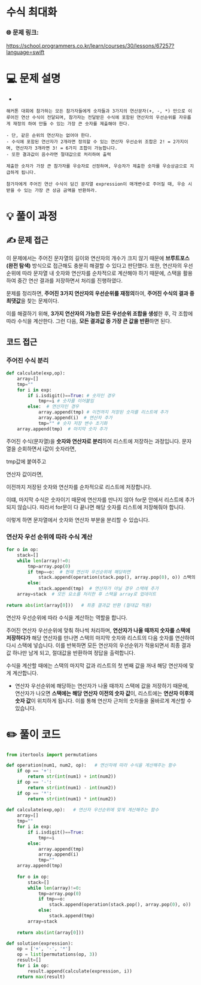# 수식  최대화

### 🌐 문제 링크:
https://school.programmers.co.kr/learn/courses/30/lessons/67257?language=swift

# 💻 문제 설명

- 
    
    해커톤 대회에 참가하는 모든 참가자들에게 숫자들과 3가지의 연산문자(+, -, *) 만으로 이루어진 연산 수식이 전달되며, 참가자는 전달받은 수식에 포함된 연산자의 우선순위를 자유롭게 재정의 하여 만들 수 있는 가장 큰 숫자를 제출해야 한다.
    
    - 단, 같은 순위의 연산자는 없어야 한다.
    - 수식에 포함된 연산자가 2개라면 정의할 수 있는 연산자 우선순위 조합은 2! = 2가지이며, 연산자가 3개라면 3! = 6가지 조합이 가능합니다.
    - 또한 결과값이 음수라면 절대값으로 처리하여 출력
    
    제출한 숫자가 가장 큰 참가자를 우승자로 선정하며, 우승자가 제출한 숫자를 우승상금으로 지급하게 됩니다.
    
    참가자에게 주어진 연산 수식이 담긴 문자열 expression이 매개변수로 주어질 때, 우승 시 받을 수 있는 가장 큰 상금 금액을 반환하라.
    

# **💡 풀이 과정**

## ✍ 문제 접근

이 문제에서는 주어진 문자열의 길이와 연산자의 개수가 크지 않기 때문에 **브루트포스(완전 탐색)** 방식으로 접근해도 충분히 해결할 수 있다고 판단했다. 또한, 연산자의 우선순위에 따라 문자열 내 숫자와 연산자를 순차적으로 계산해야 하기 때문에, 스택을 활용하여 중간 연산 결과를 저장하면서 처리를 진행하였다.

문제를 정리하면, **주어진 3가지 연산자의 우선순위를 재정의**하여, **주어진 수식의 결과 중 최댓값**을 찾는 문제이다.

이를 해결하기 위해, **3가지 연산자의 가능한 모든 우선순위 조합을 생성**한 후, 각 조합에 따라 수식을 계산한다. 그런 다음, **모든 결과값 중 가장 큰 값을 반환**하면 된다.

## 코드 접근

### 주어진 수식 분리

```python
def calculate(exp,op):   
    array=[]
    tmp=""
    for i in exp:
        if i.isdigit()==True: # 숫자인 경우
            tmp+=i # 숫자를 이어붙임
        else:  # 연산자인 경우
            array.append(tmp) # 이전까지 저장된 숫자를 리스트에 추가
            array.append(i)  # 연산자 추가
            tmp="" # 숫자 저장 변수 초기화
    array.append(tmp)  # 마지막 숫자 추가
```

주어진 수식(문자열)을 **숫자와 연산자로 분리**하여 리스트에 저장하는 과정입니다.
문자열을 순회하면서 i값이 숫자라면,

tmp값에 붙여주고

연산자 값이라면,

이전까지 저장된 숫자와 연산자를  순차적으로 리스트에 저장합니다.

이떄, 마지막 수식은 숫자이기 때문에 연산자를 만나지 않아 for문 안에서 리스트에 추가되지 않습니다. 따라서 for문이 다 끝나면 해당 숫자를 리스트에 저장해줘야 합니다.

이렇게 하면 문자열에서 숫자와 연산자 부분을 분리할 수 있습니다.

 

### 연산자 우선 순위에 따라 수식 계산

```python
for o in op:
    stack=[]
    while len(array)!=0:
        tmp=array.pop(0)
        if tmp==o:  # 현재 연산자 우선순위에 해당하면
            stack.append(operation(stack.pop(), array.pop(0), o)) 스택의 마지막 숫자와 다음 숫자를 연산
        else:
            stack.append(tmp)  # 연산자가 아닐 경우 스택에 추가
    array=stack  # 모든 요소를 처리한 후 스택을 array로 업데이트
        
return abs(int(array[0]))   # 최종 결과값 반환 (절대값 적용)
```

연산자 우선순위에 따라 수식을 계산하는 역할을 합니다.

주어진 연산자 우선순위에 맞춰 하나씩 처리하며, **연산자가 나올 때까지 숫자를 스택에 저장하다가** 해당 연산자를 만나면 스택의 마지막 숫자와 리스트의 다음 숫자를 연산하여 다시 스택에 넣습니다. 이를 반복하면 모든 연산자의 우선순위가 적용되면서 최종 결과값 하나만 남게 되고, 절대값을 반환하여 정답을 출력합니다.

수식을 계산할 때에는 스택의 마지막 값과 리스트의 첫 번째 값을 꺼내 해당 연산자에 맞게 계산합니다.

- 연산자 우선순위에 해당하는 연산자가 나올 때까지 스택에 값을 저장하기 때문에, 연산자가 나오면 **스택에는 해당 연산자 이전의 숫자 값**이, 리스트에는 **연산자 이후의 숫자 값**이 위치하게 됩니다. 이를 통해 연산자 근처의 숫자들을 올바르게 계산할 수 있습니다.

# ✏️ **풀이 코드**

```python
from itertools import permutations

def operation(num1, num2, op):   # 연산자에 따라 수식을 계산해주는 함수
    if op == '+':
        return str(int(num1) + int(num2))
    if op == '-':
        return str(int(num1) - int(num2))
    if op == '*':
        return str(int(num1) * int(num2))
    
def calculate(exp,op):   # 연산자 우선순위에 맞게 계산해주는 함수
    array=[]
    tmp=""
    for i in exp:
        if i.isdigit()==True:
            tmp+=i
        else:
            array.append(tmp)
            array.append(i)
            tmp=""
    array.append(tmp)
    
    for o in op:
        stack=[]
        while len(array)!=0:
            tmp=array.pop(0)
            if tmp==o:
                stack.append(operation(stack.pop(), array.pop(0), o))
            else:
                stack.append(tmp)
        array=stack
            
    return abs(int(array[0]))

def solution(expression):
    op = ['+', '-', '*']
    op = list(permutations(op, 3))
    result=[]
    for i in op:
        result.append(calculate(expression, i))
    return max(result)
```
